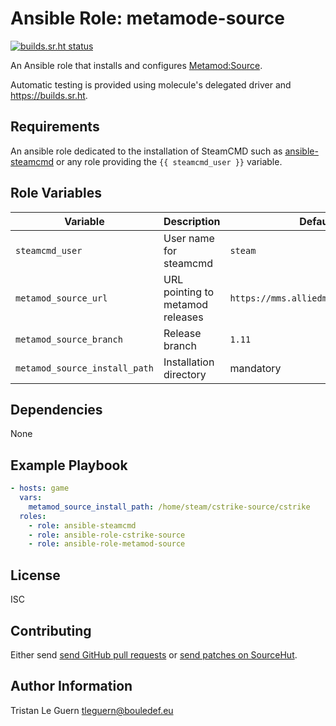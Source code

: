 # Ansible Role: metamode-source

[![builds.sr.ht status](https://builds.sr.ht/~tleguern/ansible-role-metamod-source.svg)](https://builds.sr.ht/~tleguern/ansible-role-metamod-source?)

An Ansible role that installs and configures [Metamod:Source](http://www.metamodsource.net/).

Automatic testing is provided using molecule's delegated driver and <https://builds.sr.ht>.

## Requirements

An ansible role dedicated to the installation of SteamCMD such as [ansible-steamcmd](https://github.com/tleguern/ansible-steamcmd) or any role providing the `{{ steamcmd_user }}` variable.

## Role Variables

| Variable | Description | Default |
|----------|-------------|---------|
| `steamcmd_user` | User name for steamcmd | `steam` |
| `metamod_source_url` | URL pointing to metamod releases | `https://mms.alliedmods.net/mmsdrop` |
| `metamod_source_branch` | Release branch | `1.11` |
| `metamod_source_install_path` | Installation directory | mandatory |

## Dependencies

None

## Example Playbook

```yaml
- hosts: game
  vars:
    metamod_source_install_path: /home/steam/cstrike-source/cstrike
  roles:
    - role: ansible-steamcmd
    - role: ansible-role-cstrike-source
    - role: ansible-role-metamod-source
```

## License

ISC

## Contributing

Either send [send GitHub pull requests](https://github.com/tleguern/ansible-role-metamod-source) or [send patches on SourceHut](https://lists.sr.ht/~tleguern/misc).

## Author Information

Tristan Le Guern <tleguern@bouledef.eu>
